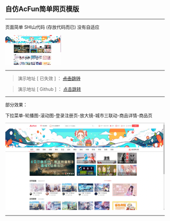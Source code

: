 ## 自仿AcFun简单网页模版

---

页面简单 SHI山代码 (存放代码而已) 没有自适应

![image](/assets/image.gif)

---

>演示地址 [ 已失效 ] ：
<del>[点击跳转](https://awafuns.cn/acfunstudy/index.html)</del>

>演示地址 [ Github ] ：
[点击跳转](https://re0xiaopa.github.io/acfun-Website-templates/)

---

部分效果：

下拉菜单-轮播图-滚动图-登录注册页-放大镜-城市三联动-商品详情-商品页

![image](/assets/image.webp)

----
